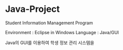 # Java-Project
Student Information Management Program

Environment : Eclipse in Windows
Language : Java/GUI

Java의 GUI를 이용하여 학생 정보 관리 시스템을 
